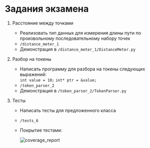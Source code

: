 # Задания экзамена

1. Расстояние между точками  
   - Реализовать тип данных для измерения длины пути по произвольному последовательному набору точек 
   - `/distance_meter_1`
   - Демонстрация в `/distance_meter_1/DistanceMeter.py`

2. Разбор на токены  
   - Написать программу для разбора на токены следующих выражений:  
     `int value = 10;`
     `int* ptr = &value;`
   - `/token_parser_2`
   - Демонстрация в `/token_parser_2/TokenParser.py`

6. Тесты  
   - Написать тесты для предложенного класса
   - `/tests_6`
   - Покрытие тестами:
     
     ![coverage_report](https://user-images.githubusercontent.com/46486971/150045121-e1a5994e-e1b1-465a-bebd-633b663d4be9.png)
